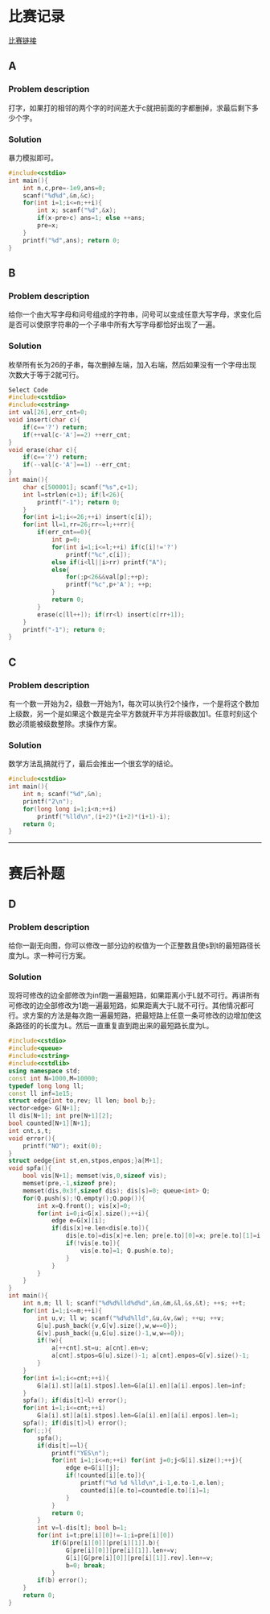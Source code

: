 # 比赛记录

[比赛链接](https://cn.vjudge.net/contest/168561)
## A
### Problem description
打字，如果打的相邻的两个字的时间差大于c就把前面的字都删掉，求最后剩下多少个字。
### Solution
暴力模拟即可。
```cpp
#include<cstdio>
int main(){
	int n,c,pre=-1e9,ans=0;
	scanf("%d%d",&n,&c);
	for(int i=1;i<=n;++i){
		int x; scanf("%d",&x);
		if(x-pre>c) ans=1; else ++ans;
		pre=x;
	}
	printf("%d",ans); return 0;
}
```
## B
### Problem description
给你一个由大写字母和问号组成的字符串，问号可以变成任意大写字母，求变化后是否可以使原字符串的一个子串中所有大写字母都恰好出现了一遍。
### Solution
枚举所有长为26的子串，每次删掉左端，加入右端，然后如果没有一个字母出现次数大于等于2就可行。
```cpp
Select Code
#include<cstdio>
#include<cstring>
int val[26],err_cnt=0;
void insert(char c){
	if(c=='?') return;
	if(++val[c-'A']==2) ++err_cnt;
}
void erase(char c){
	if(c=='?') return;
	if(--val[c-'A']==1) --err_cnt;
}
int main(){
	char c[500001]; scanf("%s",c+1);
	int l=strlen(c+1); if(l<26){
		printf("-1"); return 0;
	}
	for(int i=1;i<=26;++i) insert(c[i]);
	for(int ll=1,rr=26;rr<=l;++rr){
		if(err_cnt==0){
			int p=0;
			for(int i=1;i<=l;++i) if(c[i]!='?')
				printf("%c",c[i]);
			else if(i<ll||i>rr) printf("A");
			else{
				for(;p<26&&val[p];++p);
				printf("%c",p+'A'); ++p;
			}
			return 0;
		}
		erase(c[ll++]); if(rr<l) insert(c[rr+1]); 
	}
	printf("-1"); return 0;
}
```
## C
### Problem description
有一个数一开始为2，级数一开始为1，每次可以执行2个操作，一个是将这个数加上级数，另一个是如果这个数是完全平方数就开平方并将级数加1。任意时刻这个数必须能被级数整除。求操作方案。
### Solution
数学方法乱搞就行了，最后会推出一个很玄学的结论。
```cpp
#include<cstdio>
int main(){
	int n; scanf("%d",&n);
	printf("2\n");
	for(long long i=1;i<n;++i)
		printf("%lld\n",(i+2)*(i+2)*(i+1)-i);
	return 0;
}
```
***** 
# 赛后补题
## D
### Problem description
给你一副无向图，你可以修改一部分边的权值为一个正整数且使s到t的最短路径长度为L。求一种可行方案。
### Solution
现将可修改的边全部修改为inf跑一遍最短路，如果距离小于L就不可行。再讲所有可修改的边全部修改为1跑一遍最短路，如果距离大于L就不可行。其他情况都可行。求方案的方法是每次跑一遍最短路，把最短路上任意一条可修改的边增加使这条路径的的长度为L。然后一直重复直到跑出来的最短路长度为L。
```cpp
#include<cstdio>
#include<queue>
#include<cstring>
#include<cstdlib>
using namespace std;
const int N=1000,M=10000;
typedef long long ll;
const ll inf=1e15;
struct edge{int to,rev; ll len; bool b;};
vector<edge> G[N+1];
ll dis[N+1]; int pre[N+1][2];
bool counted[N+1][N+1];
int cnt,s,t;
void error(){
	printf("NO"); exit(0);
}
struct oedge{int st,en,stpos,enpos;}a[M+1];
void spfa(){
	bool vis[N+1]; memset(vis,0,sizeof vis);
	memset(pre,-1,sizeof pre);
	memset(dis,0x3f,sizeof dis); dis[s]=0; queue<int> Q;
	for(Q.push(s);!Q.empty();Q.pop()){
		int x=Q.front(); vis[x]=0;
		for(int i=0;i<G[x].size();++i){
			edge e=G[x][i];
			if(dis[x]+e.len<dis[e.to]){
				dis[e.to]=dis[x]+e.len; pre[e.to][0]=x; pre[e.to][1]=i;
				if(!vis[e.to]){
					vis[e.to]=1; Q.push(e.to);
				}
			}
		}
	}
}
int main(){
	int n,m; ll l; scanf("%d%d%lld%d%d",&n,&m,&l,&s,&t); ++s; ++t;
	for(int i=1;i<=m;++i){
		int u,v; ll w; scanf("%d%d%lld",&u,&v,&w); ++u; ++v;
		G[u].push_back({v,G[v].size(),w,w==0});
		G[v].push_back({u,G[u].size()-1,w,w==0});
		if(!w){
			a[++cnt].st=u; a[cnt].en=v;
			a[cnt].stpos=G[u].size()-1; a[cnt].enpos=G[v].size()-1;
		}
	}
	for(int i=1;i<=cnt;++i){
		G[a[i].st][a[i].stpos].len=G[a[i].en][a[i].enpos].len=inf;
	}
	spfa(); if(dis[t]<l) error();
	for(int i=1;i<=cnt;++i)
		G[a[i].st][a[i].stpos].len=G[a[i].en][a[i].enpos].len=1;
	spfa(); if(dis[t]>l) error();
	for(;;){
		spfa();
		if(dis[t]==l){
			printf("YES\n");
			for(int i=1;i<=n;++i) for(int j=0;j<G[i].size();++j){
				edge e=G[i][j];
				if(!counted[i][e.to]){
					printf("%d %d %lld\n",i-1,e.to-1,e.len);
					counted[i][e.to]=counted[e.to][i]=1;
				}
			}
			return 0;
		}
		int v=l-dis[t]; bool b=1;
		for(int i=t;pre[i][0]!=-1;i=pre[i][0])
			if(G[pre[i][0]][pre[i][1]].b){
				G[pre[i][0]][pre[i][1]].len+=v;
				G[i][G[pre[i][0]][pre[i][1]].rev].len+=v;
				b=0; break;
			}
		if(b) error();
	}
	return 0;
}
```
